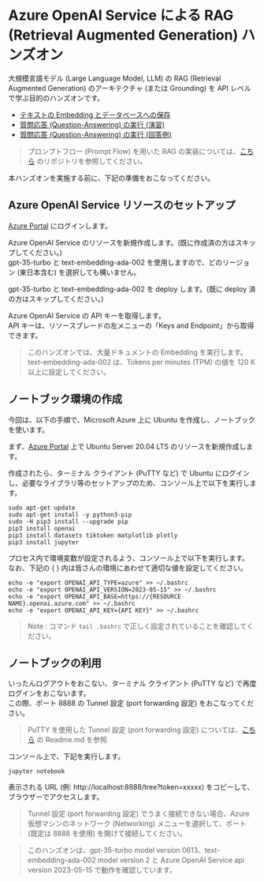 # Azure OpenAI Service による RAG (Retrieval Augmented Generation) ハンズオン

大規模言語モデル (Large Language Model, LLM) の RAG (Retrieval Augmented Generation) のアーキテクチャ (または Grounding) を API レベルで学ぶ目的のハンズオンです。

- [テキストの Embedding とデータベースへの保存](./01-embedding.ipynb)
- [質問応答 (Question-Answering) の実行 (演習)](./02-practice.ipynb)
- [質問応答 (Question-Answering) の実行 (回答例)](./03-answer.ipynb)

> プロンプトフロー (Prompt Flow) を用いた RAG の実装については、[こちら](https://github.com/tsmatsuz/prompt-flow-handson) のリポジトリを参照してください。

本ハンズオンを実施する前に、下記の準備をおこなってください。

## Azure OpenAI Service リソースのセットアップ

[Azure Portal](https://portal.azure.com) にログインします。

Azure OpenAI Service のリソースを新規作成します。(既に作成済の方はスキップしてください。)<br>
gpt-35-turbo と text-embedding-ada-002 を使用しますので、どのリージョン (東日本含む) を選択しても構いません。

gpt-35-turbo と text-embedding-ada-002 を deploy します。(既に deploy 済の方はスキップしてください。)

Azure OpenAI Service の API キーを取得します。<br>
API キーは、リソースブレードの左メニューの「Keys and Endpoint」から取得できます。

> このハンズオンでは、大量ドキュメントの Embedding を実行します。text-embedding-ada-002 は、Tokens per minutes (TPM) の値を 120 K 以上に設定してください。

## ノートブック環境の作成

今回は、以下の手順で、Microsoft Azure 上に Ubuntu を作成し、ノートブックを使います。

まず、[Azure Portal](https://portal.azure.com) 上で Ubuntu Server 20.04 LTS のリソースを新規作成します。

作成されたら、ターミナル クライアント (PuTTY など) で Ubuntu にログインし、必要なライブラリ等のセットアップのため、コンソール上で以下を実行します。

```
sudo apt-get update
sudo apt-get install -y python3-pip
sudo -H pip3 install --upgrade pip
pip3 install openai
pip3 install datasets tiktoken matplotlib plotly
pip3 install jupyter
```

プロセス内で環境変数が設定されるよう、コンソール上で以下を実行します。<br>
なお、下記の { } 内は皆さんの環境にあわせて適切な値を設定してください。

```
echo -e "export OPENAI_API_TYPE=azure" >> ~/.bashrc
echo -e "export OPENAI_API_VERSION=2023-05-15" >> ~/.bashrc
echo -e "export OPENAI_API_BASE=https://{RESOURCE NAME}.openai.azure.com" >> ~/.bashrc
echo -e "export OPENAI_API_KEY={API KEY}" >> ~/.bashrc
```

> Note : コマンド ```tail .bashrc``` で正しく設定されていることを確認してください。

## ノートブックの利用

いったんログアウトをおこない、ターミナル クライアント (PuTTY など) で再度ログインをおこないます。<br>
この際、ポート 8888 の Tunnel 設定 (port forwarding 設定) をおこなってください。

> PuTTY を使用した Tunnel 設定 (port forwarding 設定) については、[こちら](https://github.com/tsmatz/azureml-tutorial) の Readme.md を参照

コンソール上で、下記を実行します。

```
jupyter notebook
```

表示される URL (例: http://localhost:8888/tree?token=xxxxx) をコピーして、ブラウザーでアクセスします。

> Tunnel 設定 (port forwarding 設定) でうまく接続できない場合、Azure 仮想マシンのネットワーク (Networking) メニューを選択して、ポート (既定は 8888 を使用) を開けて接続してください。

> このハンズオンは、gpt-35-turbo model version 0613、text-embedding-ada-002 model version 2 と Azure OpenAI Service api version 2023-05-15 で動作を確認しています。
